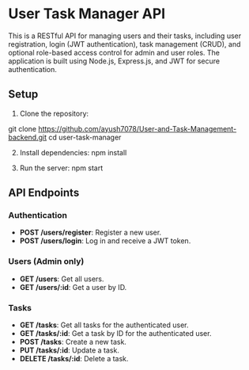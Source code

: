 # User Task Manager API

This is a RESTful API for managing users and their tasks, including user registration, login (JWT authentication), task management (CRUD), and optional role-based access control for admin and user roles. The application is built using Node.js, Express.js, and JWT for secure authentication.
## Setup

1. Clone the repository:

git clone https://github.com/ayush7078/User-and-Task-Management-backend.git 
cd user-task-manager


2. Install dependencies:
npm install


3. Run the server:
npm start

## API Endpoints

### Authentication

- **POST /users/register**: Register a new user.
- **POST /users/login**: Log in and receive a JWT token.

### Users (Admin only)

- **GET /users**: Get all users.
- **GET /users/:id**: Get a user by ID.

### Tasks

- **GET /tasks**: Get all tasks for the authenticated user.
- **GET /tasks/:id**: Get a task by ID for the authenticated user.
- **POST /tasks**: Create a new task.
- **PUT /tasks/:id**: Update a task.
- **DELETE /tasks/:id**: Delete a task.
